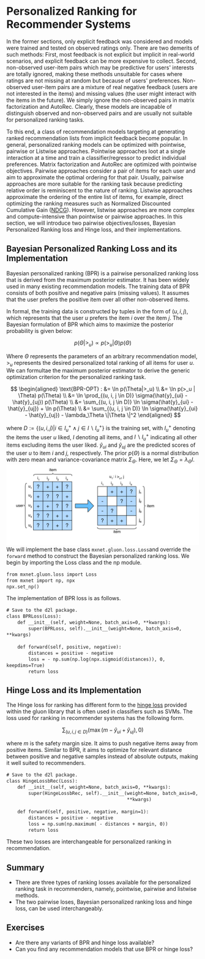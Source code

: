 # Personalized Ranking for Recommender Systems

In the former sections, only explicit feedback was considered and models were trained and tested on observed ratings only.  There are two demerits of such methods: First, most feedback is not explicit but implicit in real-world scenarios, and explicit feedback can be more expensive to collect.  Second,  non-observed user-item pairs which may be predictive for users' interests are totally ignored, making these methods unsuitable for cases where ratings are not missing at random but because of users' preferences.  Non-observed user-item pairs are a  mixture of real negative feedback (users are not interested in the items) and missing values (the user might interact with the items in the future). We simply ignore the non-observed pairs in matrix factorization and AutoRec. Clearly, these models are incapable of distinguish observed and non-observed pairs and are usually not suitable for personalized ranking tasks. 

To this end, a class of recommendation models targeting at generating ranked recommendation lists from implicit feedback become popular. In general, personalized ranking models can be optimized with pointwise, pairwise or Listwise approaches. Pointwise approaches loot at a single interaction at a time and train a classifier/regressor to predict individual preferences. Matrix factorization and AutoRec are optimized with pointwise objectives.   Pairwise approaches consider a pair of items for each user and aim to approximate the optimal ordering for that pair. Usually, pairwise approaches are more suitable for the ranking task because predicting relative order is reminiscent to the nature of ranking. Listwise approaches approximate the ordering of the entire list of items, for example, direct optimizing the ranking measures such as Normalized Discounted Cumulative Gain ([NDCG](https://en.wikipedia.org/wiki/Discounted_cumulative_gain)). However, listwise approaches are more complex and compute-intensive than pointwise or pairwise approaches. In this section, we will introduce two pairwise objectives/losses, Bayesian Personalized Ranking loss and Hinge loss, and their implementations. 

## Bayesian Personalized Ranking Loss and its Implementation

Bayesian personalized ranking (BPR) is a pairwise personalized ranking loss that is derived from the maximum posterior estimator. It has been widely used in many existing recommendation models. The training data of BPR consists of both positive and negative pairs (missing values). It assumes that the user prefers the positive item over all other non-observed items. 

In formal, the training data is constructed by tuples in the form of $(u, i, j)$, which represents that the user $u$ prefers the item $i$ over the item $j$. The Bayesian formulation of BPR which aims to maximize the posterior probability is given below:

$$
p(\Theta | >_u )  \propto  p(>_u|\Theta) p(\Theta)
$$

Where $\Theta$ represents the parameters of an arbitrary recommendation model, $>_u$ represents the desired personalized total ranking of all items for user $u$. We can formultae the maximum posterior estimator to derive the generic optimization criterion for the personalized ranking task.

$$
\begin{aligned}
\text{BPR-OPT} : &= \ln p(\Theta|>_u) \\
         &= \ln p(>_u | \Theta) p(\Theta) \\
         &= \ln \prod_{(u, i, j \in D)} \sigma(\hat{y}_{ui} - \hat{y}_{uj}) p(\Theta) \\
         &= \sum_{(u, i, j \in D)} \ln \sigma(\hat{y}_{ui} - \hat{y}_{uj}) + \ln p(\Theta) \\
         &= \sum_{(u, i, j \in D)} \ln \sigma(\hat{y}_{ui} - \hat{y}_{uj}) - \lambda_\Theta \|\Theta \|^2
\end{aligned}
$$

where $D := \{(u, i, j) | i \in I^+_u \wedge j \in I \backslash I^+_u \}$ is the training set, with $I^+_u$ denoting the items the user $u$ liked,  $I$ denoting all items, and $I \backslash I^+_u$ indicating all other items excluding items the user liked. $\hat{y}_{ui}$ and $\hat{y}_{uj}$ are the predicted scores of the user $u$ to item $i$ and $j$, respectively. The prior $p(\Theta)$ is a normal distribution with zero mean and variance-covariance matrix $\Sigma_\Theta$. Here, we let $\Sigma_\Theta = \lambda_\Theta I$. 
![Illustration of Bayesian Personalized Ranking](../img/rec-ranking.svg)
We will implement the base class  `mxnet.gluon.loss.Loss`and override the `forward` method to construct the Bayesian personalized ranking loss. We begin by importing the Loss class and the np module.

```{.python .input  n=5}
from mxnet.gluon.loss import Loss
from mxnet import np, npx
npx.set_np()
```

The implementation of BPR loss is as follows.

```{.python .input  n=2}
# Save to the d2l package.
class BPRLoss(Loss):
    def __init__(self, weight=None, batch_axis=0, **kwargs):
        super(BPRLoss, self).__init__(weight=None, batch_axis=0, **kwargs)

    def forward(self, positive, negative):
        distances = positive - negative
        loss = - np.sum(np.log(npx.sigmoid(distances)), 0, keepdims=True)
        return loss
```

## Hinge Loss and its Implementation

The Hinge loss for ranking has different form to the [hinge loss](https://mxnet.incubator.apache.org/api/python/gluon/loss.html#mxnet.gluon.loss.HingeLoss) provided within the gluon library that is often used in classifiers such as SVMs.  The loss used for ranking in recommender systems has the following form. 

$$
 \sum_{(u, i, j \in D)} (\max( m - \hat{y}_{ui} + \hat{y}_{uj}), 0)
$$

where $m$ is the safety margin size. It aims to push negative items away from positive items. Similar to BPR, it aims to optimize for relevant distance between positive and negative samples instead of absolute outputs, making it well suited to recommenders.

```{.python .input  n=3}
# Save to the d2l package.
class HingeLossbRec(Loss):
    def __init__(self, weight=None, batch_axis=0, **kwargs):
        super(HingeLossbRec, self).__init__(weight=None, batch_axis=0, 
                                            **kwargs)

    def forward(self, positive, negative, margin=1):
        distances = positive - negative
        loss = np.sum(np.maximum( - distances + margin, 0))
        return loss
```

These two losses are interchangeable for personalized ranking in recommendation. 

## Summary

- There are three types of ranking losses available for the personalized ranking task in recommenders, namely, pointwise, pairwise and listwise methods.
- The two pairwise loses, Bayesian personalized ranking loss and hinge loss, can be used interchangeably.

## Exercises

- Are there any variants of BPR and hinge loss available?
- Can you find any recommendation models that use BPR or hinge loss?
